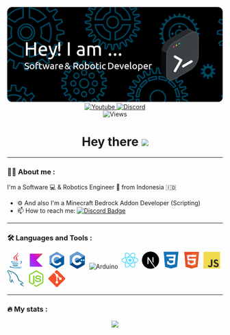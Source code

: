 <!-- Original JustSkyDev README.md -->

<div>
  <div id="container" align="center">
    <div id="header-image">
      <img src="/images/header-image.png" alt="Header" />
    </div>
    <div id="badges">
      <a href="https://youtube.com/@JustSkyDev">
        <img src="https://img.shields.io/badge/YouTube-ff0000?style=for-the-badge&logo=youtube&logoColor=white" alt="Youtube"/>
      </a>
      <a href="https://discord.gg/ffZHPHRBhY">
        <img src="https://img.shields.io/badge/Discord-blue?style=for-the-badge&logo=discord&logoColor=white" alt="Discord"/>
      </a>
    </div>
    <div id="stats-a">
      <img src="https://komarev.com/ghpvc/?username=JustSkyDev&style=flat-square&color=blue" alt="Views"/>
      <h1>
        Hey there
        <img src="https://media.giphy.com/media/hvRJCLFzcasrR4ia7z/giphy.gif" width="30px"/>
      </h1>
    </div>
  </div>
  
  --- 
  
  ### 👨‍💻 About me :
  
  I'm a Software 💻 & Robotics Engineer 🤖 from Indonesia 🇮🇩
  - ⚙️ And also I'm a Minecraft Bedrock Addon Developer (Scripting)
  - 📫 How to reach me: [![Discord Badge](https://img.shields.io/badge/-discord-blue?style=flat&logo=Discord&logoColor=white)](https://discordapp.com/users/625970059503992843)

  ---
  
  ### 🛠️ Languages and Tools :

  <div>
    <img src="https://github.com/devicons/devicon/blob/master/icons/java/java-original.svg" title="Java" alt="Java" width="40" height="40"/>&nbsp;
    <img src="https://github.com/devicons/devicon/blob/master/icons/kotlin/kotlin-original.svg" title="Kotlin" alt="Kotlin" width="40" height="40"/>&nbsp;
    <img src="https://github.com/devicons/devicon/blob/master/icons/c/c-original.svg" title="C" alt="C" width="40" height="40"/>&nbsp;
    <img src="https://github.com/devicons/devicon/blob/master/icons/cplusplus/cplusplus-original.svg" title="CPP" alt="CPP" width="40" height="40"/>&nbsp;
    <img src="https://github.com/devicons/devicon/blob/master/icons/auduino/auduino-original.svg" title="Arduino" alt="Arduino" width="40" height="40"/>&nbsp;
    <img src="https://github.com/devicons/devicon/blob/master/icons/react/react-original.svg" title="React" alt="React" width="40" height="40"/>&nbsp;
    <img src="https://github.com/devicons/devicon/blob/master/icons/nextjs/nextjs-original.svg" title="NextJS" alt="NextJS" width="40" height="40"/>&nbsp;
    <img src="https://github.com/devicons/devicon/blob/master/icons/css3/css3-plain.svg"  title="CSS3" alt="CSS" width="40" height="40"/>&nbsp;
    <img src="https://github.com/devicons/devicon/blob/master/icons/html5/html5-original.svg" title="HTML5" alt="HTML" width="40" height="40"/>&nbsp;
    <img src="https://github.com/devicons/devicon/blob/master/icons/javascript/javascript-original.svg" title="JavaScript" alt="JavaScript" width="40" height="40"/>&nbsp;
    <img src="https://github.com/devicons/devicon/blob/master/icons/mysql/mysql-original.svg" title="MySQL"  alt="MySQL" width="40" height="40"/>&nbsp;
    <img src="https://github.com/devicons/devicon/blob/master/icons/nodejs/nodejs-original.svg" title="NodeJS" alt="NodeJS" width="40" height="40"/>&nbsp;
    <img src="https://github.com/devicons/devicon/blob/master/icons/git/git-original.svg" title="Git" alt="Git" width="40" height="40"/>
  </div>
  
  --- 
  
  ### 🔥 My stats : 
  
  <div align="center">
    <a href="https://git.io/streak-stats"> <img src="https://github-readme-streak-stats.herokuapp.com/?user=JustSkyDev&theme=dark&background=000000" />
    </a>
  </div>
  
  
  
</div>